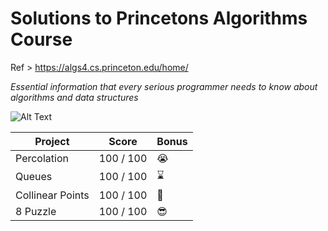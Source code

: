# Solutions to Princetons Algorithms Course

Ref > https://algs4.cs.princeton.edu/home/

*Essential information that
every serious programmer
needs to know about
algorithms and data structures*

![ Alt Text](https://algs4.cs.princeton.edu/14analysis/images/classifications.png)

| Project          | Score     | Bonus |
|------------------|-----------|-------|
| Percolation      | 100 / 100 | 😭    |
| Queues           | 100 / 100 | ⌛     |
| Collinear Points | 100 / 100 | 🏁    |
| 8 Puzzle         | 100 / 100 | 😎    |



